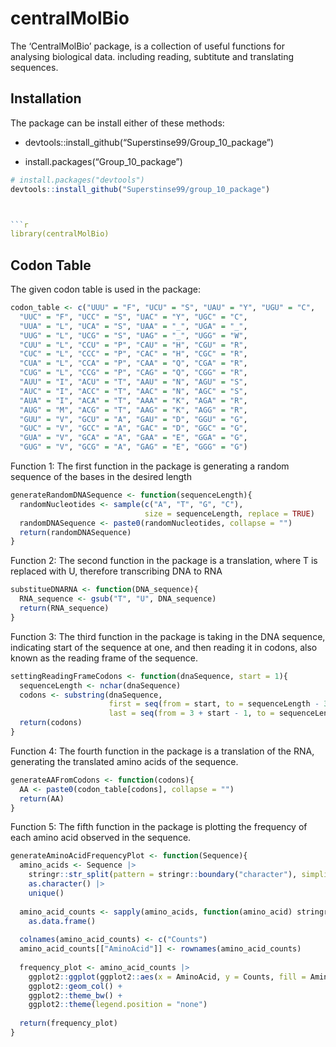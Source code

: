
<!-- README.md is generated from README.Rmd. Please edit that file -->

# centralMolBio

<!-- badges: start -->
<!-- badges: end -->

The ‘CentralMolBio’ package, is a collection of useful functions for
analysing biological data. including reading, subtitute and translating
sequences.

## Installation

The package can be install either of these methods:

- devtools::install_github(“Superstinse99/Group_10_package”)

- install.packages(“Group_10_package”)

``` r
# install.packages("devtools")
devtools::install_github("Superstinse99/group_10_package")



```r
library(centralMolBio)
```

## Codon Table

The given codon table is used in the package:

``` r
codon_table <- c("UUU" = "F", "UCU" = "S", "UAU" = "Y", "UGU" = "C",
  "UUC" = "F", "UCC" = "S", "UAC" = "Y", "UGC" = "C",
  "UUA" = "L", "UCA" = "S", "UAA" = "_", "UGA" = "_",
  "UUG" = "L", "UCG" = "S", "UAG" = "_", "UGG" = "W",
  "CUU" = "L", "CCU" = "P", "CAU" = "H", "CGU" = "R",
  "CUC" = "L", "CCC" = "P", "CAC" = "H", "CGC" = "R",
  "CUA" = "L", "CCA" = "P", "CAA" = "Q", "CGA" = "R",
  "CUG" = "L", "CCG" = "P", "CAG" = "Q", "CGG" = "R",
  "AUU" = "I", "ACU" = "T", "AAU" = "N", "AGU" = "S",
  "AUC" = "I", "ACC" = "T", "AAC" = "N", "AGC" = "S",
  "AUA" = "I", "ACA" = "T", "AAA" = "K", "AGA" = "R",
  "AUG" = "M", "ACG" = "T", "AAG" = "K", "AGG" = "R",
  "GUU" = "V", "GCU" = "A", "GAU" = "D", "GGU" = "G",
  "GUC" = "V", "GCC" = "A", "GAC" = "D", "GGC" = "G",
  "GUA" = "V", "GCA" = "A", "GAA" = "E", "GGA" = "G",
  "GUG" = "V", "GCG" = "A", "GAG" = "E", "GGG" = "G")
```

Function 1: The first function in the package is generating a random
sequence of the bases in the desired length

``` r
generateRandomDNASequence <- function(sequenceLength){
  randomNucleotides <- sample(c("A", "T", "G", "C"), 
                              size = sequenceLength, replace = TRUE)
  randomDNASequence <- paste0(randomNucleotides, collapse = "")
  return(randomDNASequence)
}
```

Function 2: The second function in the package is a translation, where T
is replaced with U, therefore transcribing DNA to RNA

``` r
substitueDNARNA <- function(DNA_sequence){
  RNA_sequence <- gsub("T", "U", DNA_sequence)
  return(RNA_sequence)
}
```

Function 3: The third function in the package is taking in the DNA
sequence, indicating start of the sequence at one, and then reading it
in codons, also known as the reading frame of the sequence.

``` r
settingReadingFrameCodons <- function(dnaSequence, start = 1){
  sequenceLength <- nchar(dnaSequence)
  codons <- substring(dnaSequence,
                      first = seq(from = start, to = sequenceLength - 3 + 1, by = 3),
                      last = seq(from = 3 + start - 1, to = sequenceLength, by = 3))
  return(codons)
}
```

Function 4: The fourth function in the package is a translation of the
RNA, generating the translated amino acids of the sequence.

``` r
generateAAFromCodons <- function(codons){
  AA <- paste0(codon_table[codons], collapse = "")
  return(AA)
}
```

Function 5: The fifth function in the package is plotting the frequency
of each amino acid observed in the sequence.

``` r
generateAminoAcidFrequencyPlot <- function(Sequence){
  amino_acids <- Sequence |>
    stringr::str_split(pattern = stringr::boundary("character"), simplify = TRUE) |>
    as.character() |>
    unique()
  
  amino_acid_counts <- sapply(amino_acids, function(amino_acid) stringr::str_count(string = Sequence, pattern = amino_acid)) |>
    as.data.frame()
  
  colnames(amino_acid_counts) <- c("Counts")
  amino_acid_counts[["AminoAcid"]] <- rownames(amino_acid_counts)
  
  frequency_plot <- amino_acid_counts |>
    ggplot2::ggplot(ggplot2::aes(x = AminoAcid, y = Counts, fill = AminoAcid)) +
    ggplot2::geom_col() +
    ggplot2::theme_bw() +
    ggplot2::theme(legend.position = "none")
  
  return(frequency_plot)
}
```

